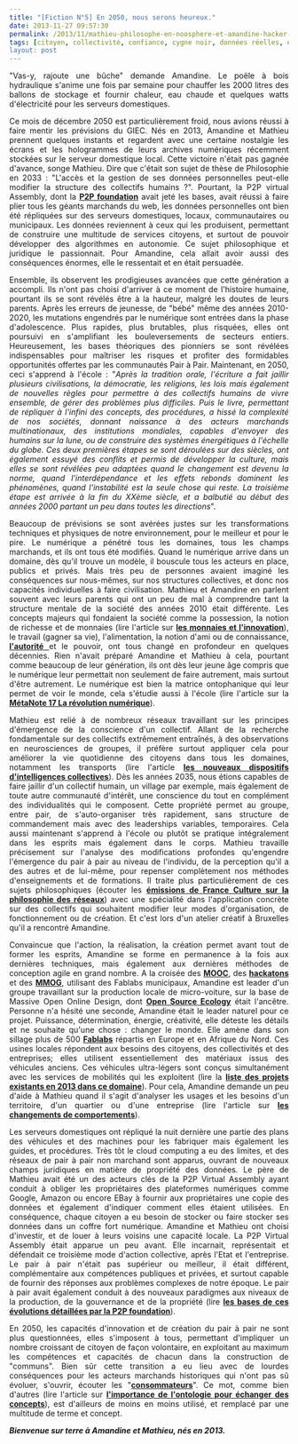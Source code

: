 ```yaml
---
title: "[Fiction N°5] En 2050, nous serons heureux."
date: 2013-11-27 09:57:30
permalink: /2013/11/mathieu-philosophe-en-noosphere-et-amandine-hacker-artiste-leader-du-fablab.html
tags: [citoyen, collectivité, confiance, cygne noir, données réelles, economie circulaire, économie de l'expérience, économie du quaternaire, économie fonctionnalité, Efficacité énergétique, innovation, intelligence collective, open innovation, open source, partage de données, Service de mobilité, sousveillance, transition générationnelle, transparence]
layout: post
---
```


<p style="text-align: justify;">"Vas-y, rajoute une bûche" demande Amandine. Le poële à bois hydraulique s'anime une fois par semaine pour chauffer les 2000 litres des ballons de stockage et fournir chaleur, eau chaude et quelques watts d'électricité pour les serveurs domestiques.</p>

<p style="text-align: justify;">Ce mois de décembre 2050 est particulièrement froid, nous avions réussi à faire mentir les prévisions du GIEC. Nés en 2013, Amandine et Mathieu prennent quelques instants et regardent avec une certaine nostalgie les écrans et les hologrammes de leurs archives numériques récemment stockées sur le serveur domestique local. Cette victoire n'était pas gagnée d'avance, songe Mathieu. Dire que c'était son sujet de thèse de Philosophie en 2033 : "L'accès et la gestion de ses données personnelles peut-elle modifier la structure des collectifs humains ?". Pourtant, la P2P virtual Assembly, dont la <a href="http://p2pfoundation.net/" target="_blank" rel="noopener"><strong>P2P foundation</strong></a> avait jeté les bases, avait réussi à faire plier tous les géants marchands du web, les données personnelles ont bien été répliquées sur des serveurs domestiques, locaux, communautaires ou municipaux. Les données reviennent à ceux qui les produisent, permettant de construire une multitude de services citoyens, et surtout de pouvoir développer des algorithmes en autonomie. Ce sujet philosophique et juridique le passionnait. Pour Amandine, cela allait avoir aussi des conséquences énormes, elle le ressentait et en était persuadée.</p>

<!--more-->

<p style="text-align: justify;">Ensemble, ils observent les prodigieuses avancées que cette génération a accompli. Ils n'ont pas choisi d'arriver à ce moment de l'histoire humaine, pourtant ils se sont révélés être à la hauteur, malgré les doutes de leurs parents. Après les erreurs de jeunesse, de "bébé" même des années 2010-2020, les mutations engendrés par le numérique sont entrées dans la phase d'adolescence. Plus rapides, plus brutables, plus risquées, elles ont poursuivi en s'amplifiant les bouleversements de secteurs entiers. Heureusement, les bases théoriques des pionniers se sont révélées indispensables pour maîtriser les risques et profiter des formidables opportunités offertes par les communautés Pair à Pair. Maintenant, en 2050, ceci s'apprend à l'école : "<em>Après la tradition orale, l'écriture a fait jaillir plusieurs civilisations, la démocratie, les religions, les lois mais également de nouvelles règles pour permettre à des collectifs humains de vivre ensemble, de gérer des problèmes plus difficiles. Puis le livre, permettant de répliquer à l'infini des concepts, des procédures, a hissé la complexité de nos sociétés, donnant naissance à des acteurs marchands multinationaux, des institutions mondiales, capables d'envoyer des humains sur la lune, ou de construire des systèmes énergétiques à l'échelle du globe. Ces deux premières étapes se sont déroulées sur des siècles, ont également essuyé des conflits et permis de développer la culture, mais elles se sont révélées peu adaptées quand le changement est devenu la norme, quand l'interdépendance et les effets rebonds dominent les phénomènes, quand l'instabilité est la seule chose qui reste. La troisième étape est arrivée à la fin du XXème siècle, et a balbutié au début des années 2000 partant un peu dans toutes les directions</em>".</p>

<p style="text-align: justify;">Beaucoup de prévisions se sont avérées justes sur les transformations techniques et physiques de notre environnement, pour le meilleur et pour le pire. Le numérique a pénétré tous les domaines, tous les champs marchands, et ils ont tous été modifiés. Quand le numérique arrive dans un domaine, dès qu'il trouve un modèle, il bouscule tous les acteurs en place, publics et privés. Mais très peu de personnes avaient imaginé les conséquences sur nous-mêmes, sur nos structures collectives, et donc nos capacités individuelles à faire civilisation. Mathieu et Amandine en parlent souvent avec leurs parents qui ont un peu de mal à comprendre tant la structure mentale de la société des années 2010 était différente. Les concepts majeurs qui fondaient la société comme la possession, la notion de richesse et de monnaies (lire l'article sur <a href="https://gabrielplassat.github.io/transportsdufutur/2012/03/innovations-monnaies-les-problemes-complexes-ne-seront-jamais-resolues-par-des-solutions-simples.html" target="_blank" rel="noopener"><strong>les monnaies et l'innovation</strong></a>), le travail (gagner sa vie), l'alimentation, la notion d'ami ou de connaissance, <a href="https://gabrielplassat.github.io/transportsdufutur/2009/11/autorite-des-transports-vers-une-revolution.html" target="_blank" rel="noopener"><strong>l'autorité</strong> </a>et le pouvoir, ont tous changé en profondeur en quelques décennies. Rien n'avait préparé Amandine et Mathieu à cela, pourtant comme beaucoup de leur génération, ils ont dès leur jeune âge compris que le numérique leur permettait non seulement de faire autrement, mais surtout d'être autrement. Le numérique est bien la matrice ontophanique qui leur permet de voir le monde, cela s'étudie aussi à l'école (lire l'article sur la <a href="https://gabrielplassat.github.io/transportsdufutur/2013/08/metanote-17-la-mutation-numerique-nengendre-pas-seulement-de-nouveaux-moyens-de-transports-elle-modi.html" target="_blank" rel="noopener"><strong>MétaNote 17 La révolution numérique</strong></a>).</p>

<p style="text-align: justify;">Mathieu est relié à de nombreux réseaux travaillant sur les principes d'émergence de la conscience d'un collectif. Allant de la recherche fondamentale sur des collectifs extrêmement entraînés, à des observations en neurosciences de groupes, il préfère surtout appliquer cela pour améliorer la vie quotidienne des citoyens dans tous les domaines, notamment les transports (lire l'article <a href="https://gabrielplassat.github.io/transportsdufutur/2013/10/les-nouveaux-dispositifs-dinnovations-collectifs.html" target="_blank" rel="noopener"><strong>les nouveaux dispositifs d'intelligences collectives</strong></a>). Dès les années 2035, nous étions capables de faire jaillir d'un collectif humain, un village par exemple, mais également de toute autre communauté d'intérêt, une conscience du tout en complément des individualités qui le composent. Cette propriété permet au groupe, entre pair, de s'auto-organiser très rapidement, sans structure de commandement mais avec des leaderships variables, temporaires. Cela aussi maintenant s'apprend à l'école ou plutôt se pratique intégralement dans les esprits mais également dans le corps. Mathieu travaille précisement sur l'analyse des modifications profondes qu'engendre l'émergence du pair à pair au niveau de l'individu, de la perception qu'il a des autres et de lui-même, pour repenser complètement nos méthodes d'enseignements et de formations. Il traite plus particulièrement de ces sujets philosophiques (écouter les <a href="http://www.franceculture.fr/emission-les-nouveaux-chemins-de-la-connaissance-philosophie-du-reseau-34-a-l%E2%80%99heure-d%E2%80%99internet-2013-" target="_blank" rel="noopener"><strong>émissions de France Culture sur la philosophie des réseaux</strong></a>) avec une spécialité dans l'application concrète sur des collectifs qui souhaitent modifier leur modes d'organisation, de fonctionnement ou de création. Et c'est lors d'un atelier créatif à Bruxelles qu'il a rencontré Amandine.</p>

<p style="text-align: justify;">Convaincue que l'action, la réalisation, la création permet avant tout de former les esprits, Amandine se forme en permanence à la fois aux dernières techniques, mais également aux dernières méthodes de conception agile en grand nombre. A la croisée des <a href="http://fr.wikipedia.org/wiki/Cours_en_ligne_ouvert_et_massif" target="_blank" rel="noopener"><strong>MOOC</strong></a>, des <a href="http://fr.wikipedia.org/wiki/Hackathon" target="_blank" rel="noopener"><strong>hackatons</strong> </a>et des <a href="http://fr.wikipedia.org/wiki/Jeu_en_ligne_massivement_multijoueur" target="_blank" rel="noopener"><strong>MMOG</strong></a>, utilisant des Fablabs municipaux, Amandine est leader d'un groupe travaillant sur la production locale de micro-voiture, sur la base de Massive Open Online Design, dont <a href="http://opensourceecology.org/" target="_blank" rel="noopener"><strong>Open Source Ecology</strong></a> était l'ancêtre. Personne n'a hésité une seconde, Amandine était le leader naturel pour ce projet. Puissance, détermination, énergie, créativité, elle déteste les détails et ne souhaite qu'une chose : changer le monde. Elle amène dans son sillage plus de 500 <a href="http://fablab.fr/" target="_blank" rel="noopener"><strong>Fablabs</strong></a> répartis en Europe et en Afrique du Nord. Ces usines locales répondent aux besoins des citoyens, des collectivités et des entreprises; elles utilisent essentiellement des matériaux issus des véhicules anciens. Ces véhicules ultra-légers sont conçus simultanément avec les services de mobilités qui les exploitent (lire la <a href="http://p2pfoundation.net/Category:Transportation" target="_blank" rel="noopener"><strong>liste des projets existants en 2013 dans ce domaine</strong></a>). Pour cela, Amandine demande un peu d'aide à Mathieu quand il s'agit d'analyser les usages et les besoins d'un territoire, d'un quartier ou d'une entreprise (lire l'article sur <a href="https://gabrielplassat.github.io/transportsdufutur/2013/11/changer-de-mode-de-transport-doit-etre-une-consequence-et-non-un-objectif.html" target="_blank" rel="noopener"><strong>les changements de comportements</strong></a>).</p>

<p style="text-align: justify;">Les serveurs domestiques ont répliqué la nuit dernière une partie des plans des véhicules et des machines pour les fabriquer mais également les guides, et procédures. Très tôt le cloud computing a eu des limites, et des réseaux de pair à pair non marchand sont apparus, ouvrant de nouveaux champs juridiques en matière de propriété des données. Le père de Mathieu avait été un des acteurs clés de la P2P Virtual Assembly ayant conduit à obliger les propriétaires des plateformes numériques comme Google, Amazon ou encore EBay à fournir aux propriétaires une copie des données et également d'indiquer comment elles étaient utilisées. En conséquence, chaque citoyen a eu besoin de stocker ou faire stocker ses données dans un coffre fort numérique. Amandine et Mathieu ont choisi d'investir, et de louer à leurs voisins une capacité locale. La P2P Virtual Assembly était apparue un peu avant. Elle incarnait, représentait et défendait ce troisième mode d'action collective, après l'Etat et l'entreprise. Le pair à pair n'était pas supérieur ou meilleur, il était différent, complémentaire aux compétences publiques et privées, et surtout capable de fournir des réponses aux problèmes complexes de notre époque. Le pair à pair avait également conduit à des nouveaux paradigmes aux niveaux de la production, de la gouvernance et de la propriété (lire <a href="http://p2pfoundation.net/" target="_blank" rel="noopener"><strong>les bases de ces évolutions détaillées par la P2P foundation</strong></a>).</p>

<p style="text-align: justify;">En 2050, les capacités d'innovation et de création du pair à pair ne sont plus questionnées, elles s'imposent à tous, permettant d'impliquer un nombre croissant de citoyen de façon volontaire, en exploitant au maximum les compétences et capacités de chacun dans la construction de "communs". Bien sûr cette transition a eu lieu avec de lourdes conséquences pour les acteurs marchands historiques qui n'ont pas sû évoluer, s'ouvrir, écouter les "<a href="https://gabrielplassat.github.io/transportsdufutur/2011/10/le-consommateur-du-futur-revolution.html" target="_blank" rel="noopener"><strong>consommateurs</strong></a>". Ce mot, comme bien d'autres (lire l'article sur <a href="https://gabrielplassat.github.io/transportsdufutur/2013/10/metanote-18-pour-une-ontologie-de-la-demandes-de-transport.html" target="_blank" rel="noopener"><strong>l'importance de l'ontologie pour échanger des concepts</strong></a>), est d'ailleurs de moins en moins utilisé, et remplacé par une multitude de terme et concept.</p>

<p style="text-align: justify;"><strong><em>Bienvenue sur terre à Amandine et Mathieu, nés en 2013.</em></strong></p>
